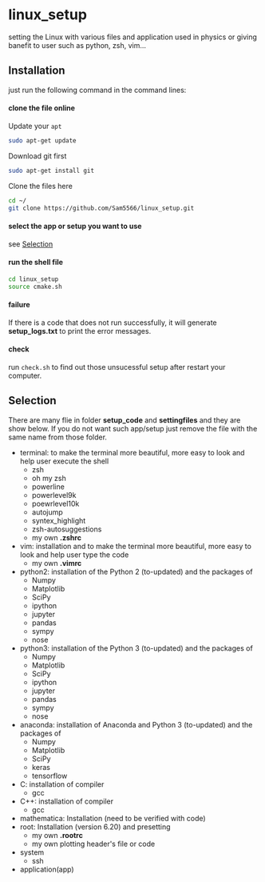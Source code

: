 # linux_setup
setting the Linux with various files and application used in physics or giving banefit to user such as python, zsh, vim...

## Installation
just run the following command in the command lines:

#### clone the file online
Update your `apt`
```bash
sudo apt-get update
```
Download git first
```bash
sudo apt-get install git
```
Clone the files here
```bash
cd ~/
git clone https://github.com/Sam5566/linux_setup.git
```
#### select the app or setup you want to use
see [Selection](https://github.com/Sam5566/linux_setup#selection)

#### run the shell file
```bash
cd linux_setup
source cmake.sh
```
#### failure
If there is a code that does not run successfully, it will generate **setup_logs.txt** to print the error messages.

#### check
run `check.sh` to find out those unsucessful setup after restart your computer.

## Selection
There are many flie in folder **setup_code** and **settingfiles** and they are show below. If you do not want such app/setup just remove the file with the same name from those folder.

* terminal: to make the terminal more beautiful, more easy to look and help user execute the shell
	* zsh
	* oh my zsh
	* powerline
    * powerlevel9k
    * poewrlevel10k
	* autojump
	* syntex_highlight
    * zsh-autosuggestions
	* my own **.zshrc**
* vim: installation and to make the terminal more beautiful, more easy to look and help user type the code
	* my own **.vimrc**
* python2: installation of the Python 2 (to-updated) and the packages of
	* Numpy
	* Matplotlib
	* SciPy
    * ipython
    * jupyter
    * pandas
    * sympy
    * nose
* python3: installation of the Python 3 (to-updated) and the packages of
	* Numpy
	* Matplotlib
	* SciPy
    * ipython
    * jupyter
    * pandas
    * sympy
    * nose
* anaconda: installation of Anaconda and Python 3 (to-updated) and the packages of
	* Numpy
	* Matplotlib
	* SciPy
	* keras
	* tensorflow
* C: installation of compiler
	* gcc
* C++: installation of compiler
	* gcc
* mathematica: Installation (need to be verified with code)
* root: Installation (version 6.20) and presetting
	* my own **.rootrc**
	* my own plotting header's file or code
* system
    * ssh
* application(app)
